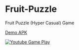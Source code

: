 # Fruit-Puzzle
Fruit Puzzle (Hyper Casual) Game

[Demo APK](https://drive.google.com/drive/folders/0B88oVqUboZnGSWVZZE1YV1JvcW8)

[![Youtube Game Play](https://img.youtube.com/vi/-qj_Y9brfCA/hqdefault.jpg)](https://www.youtube.com/watch?v=-qj_Y9brfCA&feature=youtu.be)

